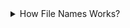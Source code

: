 <details>
  <summary>How File Names Works?</summary>
  File names are a crucial aspect of how we organize and access digital data. A file name is a string of characters that is used to identify and distinguish a specific file from other files stored on a computer or other digital device. File names typically include both a name and a file extension that indicates the type of file and helps the operating system understand how to open and interact with it.

Here are some key details about how file names work:

- Characters allowed: File names can include letters, numbers, and some special characters like underscores, hyphens, and periods. However, there are certain characters that are not allowed in file names, such as slashes, colons, and question marks, as these characters have specific meanings in file paths and can cause errors or confusion.

- File extensions: The file extension is a part of the file name that comes after the period and indicates the type of file. For example, a file with the extension ".docx" is a Microsoft Word document, while a file with the extension ".jpg" is a digital image. File extensions can be three or four characters long and are usually standardized across different operating systems and software programs.

- Length restrictions: Different operating systems have different restrictions on the length of file names. For example, on Windows, file names can be up to 260 characters long, while on macOS, they can be up to 255 characters long. In addition, there may be specific restrictions on the length of the file name and the file extension.

- Case sensitivity: Some operating systems, such as Windows, are not case-sensitive when it comes to file names, meaning that "file.txt" and "File.txt" are treated as the same file. Other operating systems, such as macOS and Linux, are case-sensitive, meaning that "file.txt" and "File.txt" are considered to be two different files.

- File path: In addition to the file name itself, the file path is an important component of how files are organized and accessed. The file path includes the name of the drive or device where the file is stored, as well as a series of directories or folders that lead to the file. For example, a file path might look like "C:\Users\UserName\Documents\File.txt", where "C:" is the name of the drive, "Users" is a top-level directory, "UserName" is a subdirectory, and "Documents" is another subdirectory that contains the file.

- Overall, file names are a critical component of how we organize and interact with digital data. Understanding how file names work can help us to create meaningful, descriptive names for our files, and ensure that they are easily accessible and searchable.
  ```
</details>
